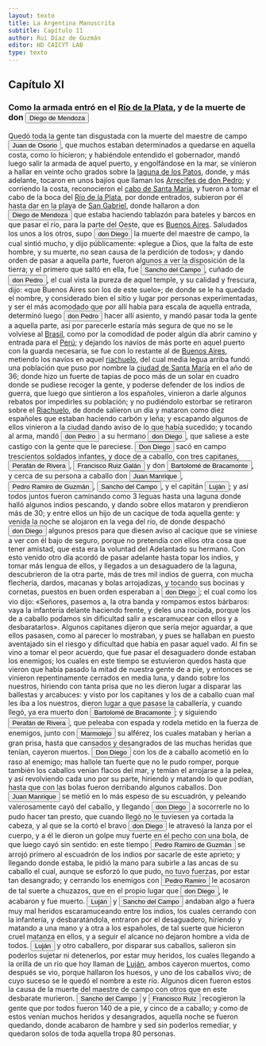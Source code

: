```yaml
---
layout: texto
title: La Argentina Manuscrita
subtitle: Capítulo 11
author: Rui Díaz de Guzmán
editor: HD CAICYT LAB
type: texto
---
```


## Capítulo XI
### Como la armada entró en el <a href="https://recogito.pelagios.org/document/wzqxhk0h3vpikm/part/1/edit#9418c492-b60e-462e-9606-f055f503ccea" target="_blank">Río de la Plata</a>, y de la muerte de don <button class="balloon" data-balloon-pos="up" data-balloon-length="large" data-balloon="person">Diego de Mendoza</button>


Quedó toda la gente tan disgustada con la muerte del maestre de campo <button class="balloon" data-balloon-pos="up" data-balloon-length="large" data-balloon="person">Juan de Osorio</button>, que muchos estaban determinados a quedarse en aquella costa, como lo hicieron; y habiéndole entendido el gobernador, mandó luego salir la armada de aquel puerto, y engolfándose en la mar, se vinieron a hallar en veinte ocho grados sobre la <a href="https://recogito.pelagios.org/document/wzqxhk0h3vpikm/part/1/edit#3315e1f5-933c-4d84-afda-6eb1ecb432a5" target="_blank">laguna de los Patos</a>, donde, y más adelante, tocaron en unos bajíos que llaman los <a href="https://recogito.pelagios.org/document/wzqxhk0h3vpikm/part/1/edit#7029cb81-2131-47e3-8bee-129236728131" target="_blank">Arrecifes de don Pedro</a>; y corriendo la costa, reconocieron el <a href="https://recogito.pelagios.org/document/wzqxhk0h3vpikm/part/1/edit#191c84e6-fc75-4946-bde7-4d3bd8e0a537" target="_blank">cabo de Santa María</a>, y fueron a tomar el cabo de la boca del <a href="https://recogito.pelagios.org/document/wzqxhk0h3vpikm/part/1/edit#04550c45-3c83-4be2-b05a-92a0534cf452" target="_blank">Río de la Plata</a>, por donde entrados, subieron por él hasta dar en la playa de <a href="https://recogito.pelagios.org/document/wzqxhk0h3vpikm/part/1/edit#335645d3-bc17-4689-a971-0b10850bf8ff" target="_blank">San Gabriel</a>, donde hallaron a don <button class="balloon" data-balloon-pos="up" data-balloon-length="large" data-balloon="person">Diego de Mendoza</button> que estaba haciendo tablazón para bateles y barcos en que pasar el río, para la parte del Oeste, que es <a href="https://recogito.pelagios.org/document/wzqxhk0h3vpikm/part/1/edit#65d75c56-b5f3-40f6-b0e2-b232e8f7e85a" target="_blank">Buenos Aires</a>. Saludados los unos a los otros, supo <button class="balloon" data-balloon-pos="up" data-balloon-length="large" data-balloon="person">don Diego</button> la muerte del maestre de campo, la cual sintió mucho, y dijo públicamente: «plegue a Dios, que la falta de este hombre, y su muerte, no sean causa de la perdición de todos»; y dando orden de pasar a aquella parte, fueron algunos a ver la disposición de la tierra; y el primero que saltó en ella, fue <button class="balloon" data-balloon-pos="up" data-balloon-length="large" data-balloon="person">Sancho del Campo</button>, cuñado de <button class="balloon" data-balloon-pos="up" data-balloon-length="large" data-balloon="person">don Pedro</button>, el cual vista la pureza de aquel temple, y su calidad y frescura, dijo: «que <rs xml:id="recogito-cf4c888c-09a4-4d87-bdbe-6aa7aa8d4444" type="event">Buenos Aires</rs> son los de este suelo»; de donde se le ha quedado el nombre, y considerado bien el sitio y lugar por personas experimentadas, y ser el más acomodado que por allí había para escala de aquella entrada, determinó luego <button class="balloon" data-balloon-pos="up" data-balloon-length="large" data-balloon="person">don Pedro</button> hacer allí asiento, y mandó pasar toda la gente a aquella parte, así por parecerle estaría más segura de que no se le volviese al <a href="https://recogito.pelagios.org/document/wzqxhk0h3vpikm/part/1/edit#33abda5b-69ee-4c6a-b3a5-13e945509a85" target="_blank">Brasil</a>, como por la comodidad de poder algún día abrir camino y entrada para el <a href="https://recogito.pelagios.org/document/wzqxhk0h3vpikm/part/1/edit#1611a52f-226a-452e-b3a0-d11da316d55d" target="_blank">Perú</a>; y dejando los navíos de más porte en aquel puerto con la guarda necesaria, se fue con lo restante al de <a href="https://recogito.pelagios.org/document/wzqxhk0h3vpikm/part/1/edit#6043afab-5a51-4b72-a27a-06ea9162bb9d" target="_blank">Buenos Aires</a>, metiendo los navíos en aquel <a href="https://recogito.pelagios.org/document/wzqxhk0h3vpikm/part/1/edit#13c99e69-f12f-4669-907d-963e04f7a355" target="_blank">riachuelo</a>, del cual media legua arriba fundó una población que puso por nombre la <a href="https://recogito.pelagios.org/document/wzqxhk0h3vpikm/part/1/edit#8baf41b3-e0f3-49fb-951a-387e6af4e602" target="_blank">ciudad de Santa María</a> en el año de 36; donde hizo un fuerte de tapias de poco más de un solar en cuadro donde se pudiese recoger la gente, y poderse defender de los indios de guerra, que luego que sintieron a los españoles, vinieron a darle algunos rebatos por impedirles su población; y no pudiéndolo estorbar se retiraron sobre el <a href="https://recogito.pelagios.org/document/wzqxhk0h3vpikm/part/1/edit#42d23845-9b2f-4ab0-b6c2-89879dbf7ebb" target="_blank">Riachuelo</a>, de donde salieron un día y mataron como diez españoles que estaban haciendo carbón y leña; y escapando algunos de ellos vinieron a la ciudad dando aviso de lo que había sucedido; y tocando al arma, mandó <button class="balloon" data-balloon-pos="up" data-balloon-length="large" data-balloon="person">don Pedro</button> a su hermano <button class="balloon" data-balloon-pos="up" data-balloon-length="large" data-balloon="person">don Diego</button>, que saliese a este castigo con la gente que le pareciese. <button class="balloon" data-balloon-pos="up" data-balloon-length="large" data-balloon="person">Don Diego</button> sacó en campo trescientos soldados infantes, y doce de a caballo, con tres capitanes, <button class="balloon" data-balloon-pos="up" data-balloon-length="large" data-balloon="person">Perafán de Rivera</button>, <button class="balloon" data-balloon-pos="up" data-balloon-length="large" data-balloon="person">Francisco Ruiz Galán</button> y don <button class="balloon" data-balloon-pos="up" data-balloon-length="large" data-balloon="person">Bartolomé de Bracamonte</button>, y cerca de su persona a caballo don <button class="balloon" data-balloon-pos="up" data-balloon-length="large" data-balloon="person">Juan Manrique</button>, <button class="balloon" data-balloon-pos="up" data-balloon-length="large" data-balloon="person">Pedro Ramiro de Guzmán</button>, <button class="balloon" data-balloon-pos="up" data-balloon-length="large" data-balloon="person">Sancho del Campo</button>, y el capitán <button class="balloon" data-balloon-pos="up" data-balloon-length="large" data-balloon="person">Luján</button>; y así todos juntos fueron caminando como 3 leguas hasta una laguna donde halló algunos indios pescando, y dando sobre ellos mataron y prendieron más de 30; y entre ellos un hijo de un cacique de toda aquella gente: y venida la noche se alojaron en la vega del río, de donde despachó <button class="balloon" data-balloon-pos="up" data-balloon-length="large" data-balloon="person">don Diego</button> algunos presos para que diesen aviso al cacique que se viniese a ver con él bajo de seguro, porque no pretendía con ellos otra cosa que tener amistad, que esta era la voluntad del Adelantado su hermano. Con esto venido otro día acordó de pasar adelante hasta topar los indios, y tomar más lengua de ellos, y llegados a un desaguadero de la laguna, descubrieron de la otra parte, más de tres mil indios de guerra, con mucha flechería, dardos, macanas y bolas arrojadizas, y tocando sus bocinas y cornetas, puestos en buen orden esperaban a <button class="balloon" data-balloon-pos="up" data-balloon-length="large" data-balloon="person">don Diego</button>; el cual como los vio dijo: «Señores, pasemos a, la otra banda y rompamos estos bárbaros: vaya la infantería delante haciendo frente, y deles una rociada, porque los de a caballo podamos sin dificultad salir a escaramucear con ellos y a desbaratarlos». Algunos capitanes dijeron que sería mejor aguardar, a que ellos pasasen, como al parecer lo mostraban, y pues se hallaban en puesto aventajado sin el riesgo y dificultad que había en pasar aquel vado. Al fin se vino a tomar el peor acuerdo, que fue pasar el desaguadero donde estaban los enemigos; los cuales en este tiempo se estuvieron quedos hasta que vieron que había pasado la mitad de nuestra gente de a pie, y entonces se vinieron repentinamente cerrados en media luna, y dando sobre los nuestros, hiriendo con tanta prisa que no les dieron lugar a disparar las ballestas y arcabuces: y visto por los capitanes y los de a caballo cuan mal les iba a los nuestros, dieron lugar a que pasase la caballería, y cuando llegó, ya era muerto don <button class="balloon" data-balloon-pos="up" data-balloon-length="large" data-balloon="person">Bartolomé de Bracamonte</button>; y siguiendo <button class="balloon" data-balloon-pos="up" data-balloon-length="large" data-balloon="person">Perafán de Rivera</button>, que peleaba con espada y rodela metido en la fuerza de enemigos, junto con <button class="balloon" data-balloon-pos="up" data-balloon-length="large" data-balloon="person">Marmolejo</button> su alférez, los cuales mataban y herían a gran prisa, hasta que cansados y desangrados de las muchas heridas que tenían, cayeron muertos. <button class="balloon" data-balloon-pos="up" data-balloon-length="large" data-balloon="person">Don Diego</button> con los de a caballo acometió en lo raso al enemigo; mas hallole tan fuerte que no le pudo romper, porque también los caballos venían flacos del mar, y temían el arrojarse a la pelea, y así revolviendo cada uno por su parte, hiriendo y matando lo que podían, hasta que con las bolas fueron derribando algunos caballos. Don <button class="balloon" data-balloon-pos="up" data-balloon-length="large" data-balloon="person">Juan Manrique</button> se metió en lo más espeso de su escuadrón, y peleando valerosamente cayó del caballo, y llegando <button class="balloon" data-balloon-pos="up" data-balloon-length="large" data-balloon="person">don Diego</button> a socorrerle no lo pudo hacer tan presto, que cuando llegó no le tuviesen ya cortada la cabeza, y al que se la cortó el bravo <button class="balloon" data-balloon-pos="up" data-balloon-length="large" data-balloon="person">don Diego</button> le atravesó la lanza por el cuerpo, y a él le dieron un golpe muy fuerte en el pecho con una bola, de que luego cayó sin sentido: en este tiempo <button class="balloon" data-balloon-pos="up" data-balloon-length="large" data-balloon="person">Pedro Ramiro de Guzmán</button> se arrojó primero al escuadrón de los indios por sacarle de este aprieto; y llegando donde estaba, le pidió la mano para subirle a las ancas de su caballo el cual, aunque se esforzó lo que pudo, no tuvo fuerzas, por estar tan desangrado; y cerrando los enemigos con <button class="balloon" data-balloon-pos="up" data-balloon-length="large" data-balloon="person">Pedro Ramiro</button> le acosaron de tal suerte a chuzazos, que en el propio lugar que <button class="balloon" data-balloon-pos="up" data-balloon-length="large" data-balloon="person">don Diego</button>, le acabaron y fue muerto. <button class="balloon" data-balloon-pos="up" data-balloon-length="large" data-balloon="person">Luján</button> y <button class="balloon" data-balloon-pos="up" data-balloon-length="large" data-balloon="person">Sancho del Campo</button> andaban algo a fuera muy mal heridos escaramuceando entre los indios, los cuales cerrando con la infantería, y desbaratándola, entraron por el desaguadero, hiriendo y matando a una mano y a otra a los españoles, de tal suerte que hicieron cruel matanza en ellos, y a seguir el alcance no dejaron hombre a vida de todos. <button class="balloon" data-balloon-pos="up" data-balloon-length="large" data-balloon="person">Luján</button> y otro caballero, por disparar sus caballos, salieron sin poderlos sujetar ni detenerlos, por estar muy heridos, los cuales llegando a la orilla de un río que hoy llaman de <a href="https://recogito.pelagios.org/document/wzqxhk0h3vpikm/part/1/edit#17b30681-4555-4cb0-ae8b-fe411c8d96fb" target="_blank">Luján</a>, ambos cayeron muertos, como después se vio, porque hallaron los huesos, y uno de los caballos vivo; de cuyo suceso se le quedó el nombre a este río. Algunos dicen fueron estos la causa de la muerte del maestre de campo con otros que en este desbarate murieron. <button class="balloon" data-balloon-pos="up" data-balloon-length="large" data-balloon="person">Sancho del Campo</button> y <button class="balloon" data-balloon-pos="up" data-balloon-length="large" data-balloon="person">Francisco Ruiz</button> recogieron la gente que por todos fueron 140 de a pie, y cinco de a caballo; y como de estos venían muchos heridos y desangrados, aquella noche se fueron quedando, donde acabaron de hambre y sed sin poderlos remediar, y quedaron solos de toda aquella tropa 80 personas.